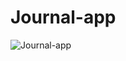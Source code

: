 # Journal-app

![Journal-app](https://user-images.githubusercontent.com/40988748/139893834-aff39207-d0f7-4a45-aee9-9142cf880bb1.gif)
